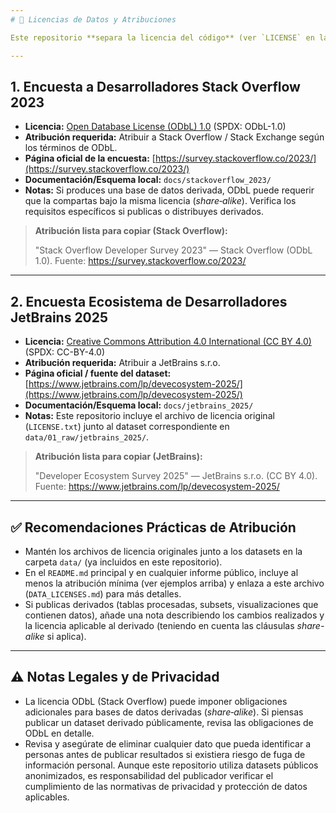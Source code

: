 ```yaml
---
# 📄 Licencias de Datos y Atribuciones

Este repositorio **separa la licencia del código** (ver `LICENSE` en la raíz) de las licencias que rigen los datasets y recursos externos utilizados. A continuación se listan las licencias, enlaces oficiales, identificadores SPDX y la atribución requerida para los datos usados en el proyecto.

---
```


## 1. Encuesta a Desarrolladores Stack Overflow 2023

- **Licencia:** [Open Database License (ODbL) 1.0](https://opendatacommons.org/licenses/odbl/1-0/) (SPDX: ODbL-1.0)
- **Atribución requerida:** Atribuir a Stack Overflow / Stack Exchange según los términos de ODbL.
- **Página oficial de la encuesta:** [https://survey.stackoverflow.co/2023/](https://survey.stackoverflow.co/2023/)
- **Documentación/Esquema local:** `docs/stackoverflow_2023/`
- **Notas:** Si produces una base de datos derivada, ODbL puede requerir que la compartas bajo la misma licencia (*share‑alike*). Verifica los requisitos específicos si publicas o distribuyes derivados.

> **Atribución lista para copiar (Stack Overflow):**
>
> "Stack Overflow Developer Survey 2023" — Stack Overflow (ODbL 1.0). Fuente: https://survey.stackoverflow.co/2023/

---

## 2. Encuesta Ecosistema de Desarrolladores JetBrains 2025

- **Licencia:** [Creative Commons Attribution 4.0 International (CC BY 4.0)](https://creativecommons.org/licenses/by/4.0/) (SPDX: CC-BY-4.0)
- **Atribución requerida:** Atribuir a JetBrains s.r.o.
- **Página oficial / fuente del dataset:** [https://www.jetbrains.com/lp/devecosystem-2025/](https://www.jetbrains.com/lp/devecosystem-2025/)
- **Documentación/Esquema local:** `docs/jetbrains_2025/`
- **Notas:** Este repositorio incluye el archivo de licencia original (`LICENSE.txt`) junto al dataset correspondiente en `data/01_raw/jetbrains_2025/`.

> **Atribución lista para copiar (JetBrains):**
>
> "Developer Ecosystem Survey 2025" — JetBrains s.r.o. (CC BY 4.0). Fuente: https://www.jetbrains.com/lp/devecosystem-2025/

---

## ✅ Recomendaciones Prácticas de Atribución

- Mantén los archivos de licencia originales junto a los datasets en la carpeta `data/` (ya incluidos en este repositorio).
- En el `README.md` principal y en cualquier informe público, incluye al menos la atribución mínima (ver ejemplos arriba) y enlaza a este archivo (`DATA_LICENSES.md`) para más detalles.
- Si publicas derivados (tablas procesadas, subsets, visualizaciones que contienen datos), añade una nota describiendo los cambios realizados y la licencia aplicable al derivado (teniendo en cuenta las cláusulas *share-alike* si aplica).

---

## ⚠️ Notas Legales y de Privacidad

- La licencia ODbL (Stack Overflow) puede imponer obligaciones adicionales para bases de datos derivadas (*share‑alike*). Si piensas publicar un dataset derivado públicamente, revisa las obligaciones de ODbL en detalle.
- Revisa y asegúrate de eliminar cualquier dato que pueda identificar a personas antes de publicar resultados si existiera riesgo de fuga de información personal. Aunque este repositorio utiliza datasets públicos anonimizados, es responsabilidad del publicador verificar el cumplimiento de las normativas de privacidad y protección de datos aplicables.